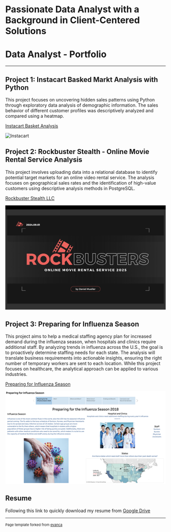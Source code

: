 # Passionate Data Analyst with a Background in Client-Centered Solutions


# Data Analyst - Portfolio

---

## Project 1: Instacart Basked Markt Analysis with Python

This project focuses on uncovering hidden sales patterns using Python through exploratory data analysis of demographic information. The sales behavior of different customer profiles was descriptively analyzed and compared using a heatmap.

[Instacart Basket Analysis](https://github.com/DanielsData91/Instacart-Basket-Analysis)


![Instacart](https://brittainladd.com/wp-content/uploads/2023/09/Instacart-Logo-scaled.jpg)


## Project 2: Rockbuster Stealth - Online Movie Rental Service Analysis

This project involves uploading data into a relational database to identify potential target markets for an online video rental service. The analysis focuses on geographical sales rates and the identification of high-value customers using descriptive analysis methods in PostgreSQL.

[Rockbuster Stealth LLC](https://github.com/DanielsData91/Rockbuster-Stealth-Project)


<img src="images/Rockbuster_Project.png"/>

## Project 3: Preparing for Influenza Season

This project aims to help a medical staffing agency plan for increased demand during the influenza season, when hospitals and clinics require additional staff. By analyzing trends in influenza across the U.S., the goal is to proactively determine staffing needs for each state. The analysis will translate business requirements into actionable insights, ensuring the right number of temporary workers are sent to each location. While this project focuses on healthcare, the analytical approach can be applied to various industries.

[Preparing for Influenza Season](https://public.tableau.com/shared/YQ6WCNN4P?:display_count=n&:origin=viz_share_link/)


<img src="images/Influenza Season_Project.png"/>


## Resume

Following this link to quickly download my resume from [Google Drive](https://drive.google.com/file/d/1DXsuk8ZAIg2KwLMFD6r7BlGSjhCjuGWO/view?usp=drive_link)




---
<p style="font-size:11px">Page template forked from <a href="https://github.com/evanca/quick-portfolio">evanca</a></p>
<!-- Remove above link if you don't want to attibute -->
